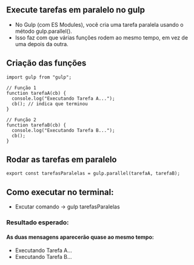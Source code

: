 ## Execute tarefas em paralelo no gulp
- No Gulp (com ES Modules), você cria uma tarefa paralela usando o método gulp.parallel().
- Isso faz com que várias funções rodem ao mesmo tempo, em vez de uma depois da outra.
## Criação das funções
````
import gulp from "gulp";

// Função 1
function tarefaA(cb) {
  console.log("Executando Tarefa A...");
  cb(); // indica que terminou
}

// Função 2
function tarefaB(cb) {
  console.log("Executando Tarefa B...");
  cb();
}
````
## Rodar as tarefas em paralelo
````
export const tarefasParalelas = gulp.parallel(tarefaA, tarefaB);
````
## Como executar no terminal:
- Excutar comando -> gulp tarefasParalelas
### Resultado esperado:
#### As duas mensagens aparecerão quase ao mesmo tempo:
- Executando Tarefa A...
- Executando Tarefa B...